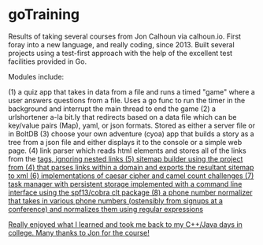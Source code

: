 # goTraining

Results of taking several courses from Jon Calhoun via calhoun.io. First foray into a new language, and really coding, since 2013. Built several projects using a test-first approach with the help of the excellent test facilities provided in Go.

Modules include: 

(1) a quiz app that takes in data from a file and runs a timed "game" where a user answers questions from a file. Uses a go func to run the timer in the background and interrupt the main thread to end the game
(2) a urlshortener a-la bit.ly that redirects based on a data file which can be key/value pairs (Map), yaml, or json formats. Stored as either a server file or in BoltDB
(3) choose your own adventure (cyoa) app that builds a story as a tree from a json file and either displays it to the console or a simple web page. 
(4) link parser which reads html elements and stores all of the links from the <a href> tags, ignoring nested links
(5) sitemap builder using the project from (4) that parses links within a domain and exports the resultant sitemap to xml
(6) implementations of caesar cipher and camel count challenges
(7) task manager with persistent storage implemented with a command line interface using the spf13/cobra clt package
(8) a phone number normalizer that takes in various phone numbers (ostensibly from signups at a conference) and normalizes them using regular expressions

Really enjoyed what I learned and took me back to my C++/Java days in college. Many thanks to Jon for the course!
